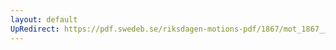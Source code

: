 ```yaml
---
layout: default
UpRedirect: https://pdf.swedeb.se/riksdagen-motions-pdf/1867/mot_1867__ak__00057.pdf
---
```

